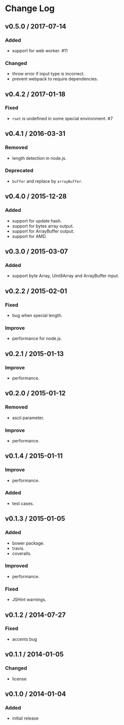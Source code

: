 # Change Log

## v0.5.0 / 2017-07-14
### Added
- support for web worker. #11

### Changed
- throw error if input type is incorrect.
- prevent webpack to require dependencies.

## v0.4.2 / 2017-01-18
### Fixed
- `root` is undefined in some special environment. #7

## v0.4.1 / 2016-03-31
### Removed
- length detection in node.js.
### Deprecated
- `buffer` and replace by `arrayBuffer`.

## v0.4.0 / 2015-12-28
### Added
- support for update hash.
- support for bytes array output.
- support for ArrayBuffer output.
- support for AMD.

## v0.3.0 / 2015-03-07
### Added
- support byte Array, Uint8Array and ArrayBuffer input.

## v0.2.2 / 2015-02-01
### Fixed
- bug when special length.
### Improve
- performance for node.js.

## v0.2.1 / 2015-01-13
### Improve
- performance.

## v0.2.0 / 2015-01-12
### Removed
- ascii parameter.
### Improve
- performance.

## v0.1.4 / 2015-01-11
### Improve
- performance.
### Added
- test cases.

## v0.1.3 / 2015-01-05
### Added
- bower package.
- travis.
- coveralls.
### Improved
- performance.
### Fixed
- JSHint warnings.

## v0.1.2 / 2014-07-27
### Fixed
- accents bug

## v0.1.1 / 2014-01-05
### Changed
- license

## v0.1.0 / 2014-01-04
### Added
- initial release

